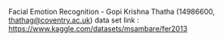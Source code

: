Facial Emotion Recognition - Gopi Krishna Thatha (14986600, thathag@coventry.ac.uk)
data set link : https://www.kaggle.com/datasets/msambare/fer2013

